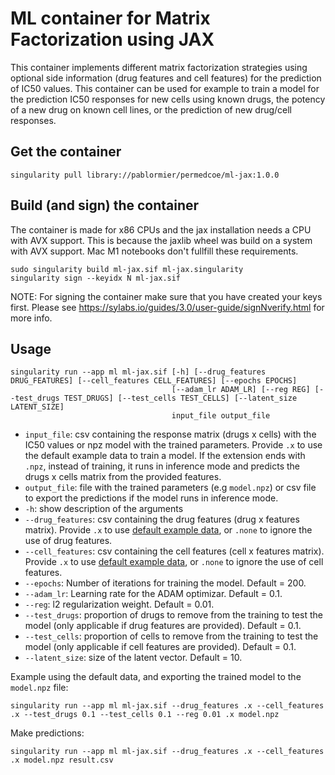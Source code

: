 # ML container for Matrix Factorization using JAX

This container implements different matrix factorization strategies using optional side information (drug features and cell features) for the prediction of IC50 values. This container can be used for example to train a model for the prediction IC50 responses for new cells using known drugs, the potency of a new drug on known cell lines, or the prediction of new drug/cell responses.

## Get the container

```
singularity pull library://pablormier/permedcoe/ml-jax:1.0.0
```

## Build (and sign) the container
The container is made for x86 CPUs and the jax installation needs a CPU with AVX support. This is because the jaxlib wheel was build on a system with AVX support. Mac M1 notebooks don't fullfill these requirements.

```
sudo singularity build ml-jax.sif ml-jax.singularity
singularity sign --keyidx N ml-jax.sif
```
NOTE: For signing the container make sure that you have created your keys first. Please see https://sylabs.io/guides/3.0/user-guide/signNverify.html for more info.

## Usage


```
singularity run --app ml ml-jax.sif [-h] [--drug_features DRUG_FEATURES] [--cell_features CELL_FEATURES] [--epochs EPOCHS] 
                                    [--adam_lr ADAM_LR] [--reg REG] [--test_drugs TEST_DRUGS] [--test_cells TEST_CELLS] [--latent_size LATENT_SIZE]
                                    input_file output_file
```
- `input_file`: csv containing the response matrix (drugs x cells) with the IC50 values or npz model with the trained parameters. Provide `.x` to use the default example data to train a model. If the extension ends with `.npz`, instead of training, it runs in inference mode and predicts the drugs x cells matrix from the provided features.
- `output_file`: file with the trained parameters (e.g `model.npz`) or csv file to export the predictions if the model runs in inference mode.
- `-h`: show description of the arguments
- `--drug_features`: csv containing the drug features (drug x features matrix). Provide `.x` to use [default example data](https://raw.githubusercontent.com/saezlab/Macau_project_1/master/DATA/target), or `.none` to ignore the use of drug features.
- `--cell_features`: csv containing the cell features (cell x features matrix). Provide `.x` to use [default example data](https://raw.githubusercontent.com/saezlab/Macau_project_1/master/DATA/progeny11), or `.none` to ignore the use of cell features.
- `--epochs`: Number of iterations for training the model. Default = 200.
- `--adam_lr`: Learning rate for the ADAM optimizar. Default = 0.1.
- `--reg`: l2 regularization weight. Default = 0.01.
- `--test_drugs`: proportion of drugs to remove from the training to test the model (only applicable if drug features are provided). Default = 0.1.
- `--test_cells`: proportion of cells to remove from the training to test the model (only applicable if cell features are provided). Default = 0.1.
- `--latent_size`: size of the latent vector. Default = 10.

Example using the default data, and exporting the trained model to the `model.npz` file:

```
singularity run --app ml ml-jax.sif --drug_features .x --cell_features .x --test_drugs 0.1 --test_cells 0.1 --reg 0.01 .x model.npz
```

Make predictions:

```
singularity run --app ml ml-jax.sif --drug_features .x --cell_features .x model.npz result.csv
```
